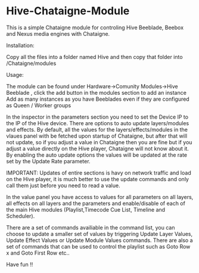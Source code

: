 # Hive-Chataigne-Module

This is a simple Chataigne module for controling Hive Beeblade, Beebox and Nexus media engines with Chataigne.

Installation:

Copy all the files into a folder named Hive and then copy that folder into <Documents>/Chataigne/modules

Usage:

The module can be found under Hardware->Comunity Modules->Hive Beeblade , click the add button in the modules section to add an instance
Add as many instances as you have Beeblades even if they are configured as Queen / Worker groups

In the inspector in the parameters section you need to set the Device IP to the IP of the Hive device.
There are options to auto update layers/modules and effects. By default, all the values for the layers/effects/modules in the vlaues panel with be fetched upon startup of Chataigne, but after that will not update, so if you adjust a value in Chataigne then you are fine but if you adjust a value directly on the Hive player, Chataigne will not know about it.
By enabling the auto update options the values will be updated at the rate set by the Update Rate parameter.

IMPORTANT: Updates of entire sections is havy on network traffic and load on the Hive player, it is much better to use the update commands and only call them just before you need to read a value.

In the value panel you have access to values for all parameters on all layers, all effects on all layers and the parameters and enable/disable of each of the main Hive modules (Playlist,Timecode Cue List, Timeline and Scheduler).

There are a set of commands availiable in the command list, you can choose to update a smaller set of values by triggering Update Layer Values, Update Effect Values or Update Module Values commands.
There are also a set of commands that can be used to control the playlist such as Goto Row x and Goto First Row etc..

Have fun !!
